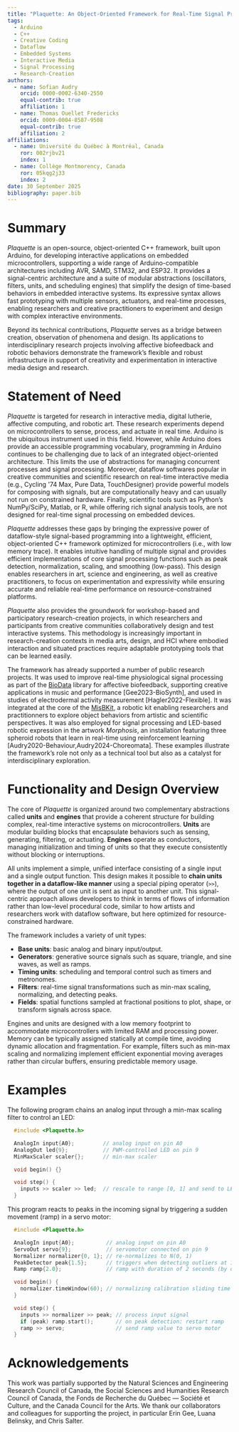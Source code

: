 ```yaml
---
title: "Plaquette: An Object-Oriented Framework for Real-Time Signal Processing on Microcontrollers"
tags:
  - Arduino
  - C++
  - Creative Coding
  - Dataflow
  - Embedded Systems
  - Interactive Media
  - Signal Processing
  - Research-Creation
authors:
  - name: Sofian Audry
    orcid: 0000-0002-6340-2550
    equal-contrib: true
    affiliation: 1
  - name: Thomas Ouellet Fredericks
    orcid: 0009-0004-8587-9508
    equal-contrib: true
    affiliation: 2
affiliations:
  - name: Université du Québec à Montréal, Canada
    ror: 002rjbv21
    index: 1
  - name: Collège Montmorency, Canada
    ror: 05kqg2j33
    index: 2
date: 30 September 2025
bibliography: paper.bib
---
```


# Summary


*Plaquette* is an open-source, object-oriented C++ framework, built upon Arduino, for developing interactive applications on embedded microcontrollers, supporting a wide range of Arduino-compatible architectures including AVR, SAMD, STM32, and ESP32. It provides a signal-centric architecture and a suite of modular abstractions (oscillators, filters, units, and scheduling engines) that simplify the design of time-based behaviors in embedded interactive systems. Its expressive syntax allows fast prototyping with multiple sensors, actuators, and real-time processes, enabling researchers and creative practitioners to experiment and design with complex interactive environments.

Beyond its technical contributions, *Plaquette* serves as a bridge between creation, observation of phenomena and design. Its applications to interdisciplinary research projects involving affective biofeedback and robotic behaviors demonstrate the framework’s flexible and robust infrastructure in support of creativity and experimentation in interactive media design and research.

# Statement of Need

 *Plaquette* is targeted for research in interactive media, digital lutherie, affective computing, and robotic art. These research experiments depend on microcontrollers to sense, process, and actuate in real time. Arduino is the ubiquitous instrument used in this field. However, while Arduino does provide an accessible programming vocabulary, programming in Arduino continues to be challenging due to lack of an integrated object-oriented architecture. This limits the use of abstractions for managing concurrent processes and signal processing. Moreover, dataflow softwares popular in creative communities and scientific research on real-time interactive media (e.g., Cycling '74 Max, Pure Data, TouchDesigner) provide powerful models for composing with signals, but are computationally heavy and can usually not run on constrained hardware. Finally, scientific tools such as Python’s NumPy/SciPy, Matlab, or R, while offering rich signal analysis tools, are not designed for real-time signal processing on embedded devices.

*Plaquette* addresses these gaps by bringing the expressive power of dataflow-style signal-based programming into a lightweight, efficient, object-oriented C++ framework optimized for microcontrollers (i.e., with low memory trace). It enables intuitive handling of multiple signal and provides efficient implementations of core signal processing functions such as peak detection, normalization, scaling, and smoothing (low-pass). This design enables researchers in art, science and engineering, as well as creative practitioners, to focus on experimentation and expressivity while ensuring accurate and reliable real-time performance on resource-constrained platforms.

*Plaquette* also provides the groundwork for workshop-based and participatory research-creation projects, in which researchers and participants from creative communities collaboratively design and test interactive systems. This methodology is increasingly important in research-creation contexts in media arts, design, and HCI where embodied interaction and situated practices require adaptable prototyping tools that can be learned easily.

The framework has already supported a number of public research projects. It was
used to improve real-time physiological signal processing as part of the [BioData](https://github.com/eringee/BioData)
library for affective biofeedback, supporting creative applications in music and performance [Gee2023-BioSynth], and used in
studies of electrodermal activity measurement [Hagler2022-Flexible]. It was integrated at the core of the
[MisBKit](https://misbkit.ensadlab.fr), a robotic kit enabling researchers and practitionners to explore object behaviors
from artistic and scientific perspectives. It was also employed for signal processing and LED-based robotic expression in the
artwork *Morphosis*, an installation featuring three spheroid robots that learn in real-time using reinforcement learning
[Audry2020-Behaviour,Audry2024-Choreomata]. These examples illustrate the framework’s role not only as a technical tool but also
as a catalyst for interdisciplinary exploration.

# Functionality and Design Overview


The core of *Plaquette* is organized around two complementary abstractions called **units** and **engines** that provide a coherent structure for building complex, real-time interactive systems on microcontrollers. **Units** are modular building blocks that encapsulate behaviors such as sensing, generating, filtering, or actuating. **Engines** operate as conductors, managing initialization and timing of units so that they execute consistently without blocking or interruptions.

All units implement a simple, unified interface consisting of a single input and a single output function. This design makes it possible to **chain units together in a dataflow-like manner** using a special piping operator (``>>``), where the output of one unit is sent as input to another unit. This signal-centric approach allows developers to think in terms of flows of information rather than low-level procedural code, similar to how artists and researchers work with dataflow software, but here optimized for resource-constrained hardware.

The framework includes a variety of unit types:
- **Base units**: basic analog and binary input/output.
- **Generators**: generative source signals such as square, triangle, and sine waves, as well as ramps.
- **Timing units**: scheduling and temporal control such as timers and metronomes.
- **Filters**: real-time signal transformations such as min-max scaling, normalizing, and detecting peaks.
- **Fields**: spatial functions sampled at fractional positions to plot, shape, or transform signals across space.

Engines and units are designed with a low memory footprint to accommodate microcontrollers with limited RAM and processing power. Memory can be typically assigned statically at compile time, avoiding dynamic allocation and fragmentation. For example, filters such as min-max scaling and normalizing implement efficient exponential moving averages rather than circular buffers, ensuring predictable memory usage.

# Examples

The following program chains an analog input through a min-max scaling filter to control an LED:

```cpp
  #include <Plaquette.h>

  AnalogIn input{A0};         // analog input on pin A0
  AnalogOut led{9};           // PWM-controlled LED on pin 9
  MinMaxScaler scaler{};      // min-max scaler

  void begin() {}

  void step() {
    inputs >> scaler >> led;  // rescale to range [0, 1] and send to LED
  }
```

This program reacts to peaks in the incoming signal by triggering a sudden movement (ramp) in a servo motor:

```cpp
  #include <Plaquette.h>

  AnalogIn input{A0};          // analog input on pin A0
  ServoOut servo{9};           // servomotor connected on pin 9
  Normalizer normalizer{0, 1}; // re-normalizes to N(0, 1)
  PeakDetector peak{1.5};      // triggers when detecting outliers at 1.5 stddev
  Ramp ramp{2.0};              // ramp with duration of 2 seconds (by default: ramps from 0 to 1)

  void begin() {
    normalizer.timeWindow(60); // normalizing calibration sliding time window: 60 seconds
  }

  void step() {
    inputs >> normalizer >> peak; // process input signal
    if (peak) ramp.start();       // on peak detection: restart ramp
    ramp >> servo;                // send ramp value to servo motor
  }
```

# Acknowledgements

This work was partially supported by the Natural Sciences and Engineering Research Council of Canada, the Social Sciences and Humanities Research Council of Canada, the Fonds de Recherche du Québec — Société et Culture, and the Canada Council for the Arts. We thank our collaborators and colleagues for supporting the project, in particular Erin Gee, Luana Belinsky, and Chris Salter.
